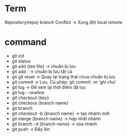 # Term
Repository(repo)
branch
Conflict -> Xung đột
local
remote

# command
- git init
- git status 
- git add {ten file} -> chuẩn bị lưu
- git add . -> chuẩn bị lưu tất cả
- git git reset -> Quay lại trạng thái chưa chuẩn bị lưu
- git commit -> Lưu. Cú pháp: git commit -m 'ghi chú'
- git log -> Để xem lại thời điểm đã lưu
- git log --oneline 
- git checkout {key}
- git checkout {branch name}
- git branch
- git checkout -b {branch name} -> tạo nhánh mới
- git merge {branch name} -> hợp nhất nhánh
- git branch -d {branch name} -> xóa nhánh
- git push -> Đẩy lên